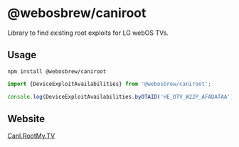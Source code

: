 # @webosbrew/caniroot

Library to find existing root exploits for LG webOS TVs.

## Usage

```shell
npm install @webosbrew/caniroot
```

```js
import {DeviceExploitAvailabilities} from '@webosbrew/caniroot';

console.log(DeviceExploitAvailabilities.byOTAID('HE_DTV_W22P_AFADATAA'));
```

## Website

[CanI.RootMy.TV](https://cani.rootmy.tv)